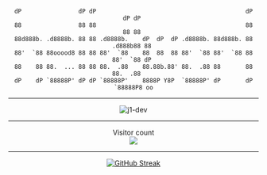 <div align="center">
  
```
dP                dP dP                                          dP       dP dP 
88                88 88                                          88       88 88 
88d888b. .d8888b. 88 88 .d8888b.    dP  dP  dP .d8888b. 88d888b. 88 .d888b88 88 
88'  `88 88ooood8 88 88 88'  `88    88  88  88 88'  `88 88'  `88 88 88'  `88 dP 
88    88 88.  ... 88 88 88.  .88    88.88b.88' 88.  .88 88       88 88.  .88    
dP    dP `88888P' dP dP `88888P'    8888P Y8P  `88888P' dP       dP `88888P8 oo
```                                                      

 
  <hr/>
  <p align="center" > <img src="https://github-readme-stats.vercel.app/api?username=j1-dev&show_icons=true&theme=dark" alt="j1-dev" />
  <hr/>
  <p align="center">
    Visitor count<br>
    <img src="https://profile-counter.glitch.me/j1-dev/count.svg" />
  </p>

  <hr/>
  
  [![GitHub Streak](https://streak-stats.demolab.com?user=j1-dev&theme=hacker&hide_border=true&border_radius=43.6&mode=weekly&exclude_days=Sun%2CSat&fire=EB0000)](https://git.io/streak-stats)

</div> 


<!--
**j1-dev/j1-dev** is a ✨ _special_ ✨ repository because its `README.md` (this file) appears on your GitHub profile.

Here are some ideas to get you started:

- 🔭 I’m currently working on ...
- 🌱 I’m currently learning ...
- 👯 I’m looking to collaborate on ...
- 🤔 I’m looking for help with ...
- 💬 Ask me about ...
- 📫 How to reach me: ...
- 😄 Pronouns: ...
- ⚡ Fun fact: ...
-->
